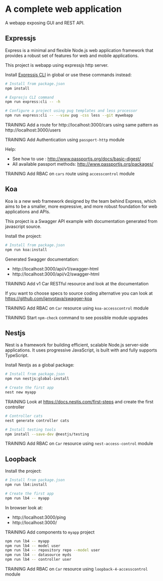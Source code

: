# A complete web application

A webapp exposing GUI and REST API.

## Expressjs

Express is a minimal and flexible Node.js web application framework that provides a robust set of features for web and mobile applications.

This project is webapp using expressjs http server.

Install [Expressjs CLI](http://expressjs.com/en/starter/generator.html) in global or use these commands instead:

```sh
# Install from package.json
npm install

# Expresjs CLI command
npm run express:cli -- -h

# Configure a project using pug templates and less processor
npm run express:cli -- --view pug -css less --git mywebapp
```

TRAINING Add a route for http://localhost:3000/cars using same pattern as http://localhost:3000/users

TRAINING Add Authentication using `passport-http` module

Help:

- See how to use : http://www.passportjs.org/docs/basic-digest/
- All available passport methods: http://www.passportjs.org/packages/

TRAINING Add RBAC on `cars` route using `accesscontrol` module

## Koa

Koa is a new web framework designed by the team behind Express, which aims to be a smaller, more expressive, and more robust foundation for web applications and APIs.

This project is a Swagger API example with documentation generated from javascript source.

Install the project:

```sh
# Install from package.json
npm run koa:install
```

Generated Swagger documentation:

- http://localhost:3000/api/v1/swagger-html
- http://localhost:3000/api/v2/swagger-html

TRAINING Add v1 Car RESTful resource and look at the documentation

If you want to choose specs to source coding alternative you can look at https://github.com/janvotava/swagger-koa

TRAINING Add RBAC on `Car` resource using `koa-accesscontrol` module

TRAINING Start `npm-check` command to see possible module upgrades

## Nestjs

Nest is a framework for building efficient, scalable Node.js server-side applications. It uses progressive JavaScript, is built with and fully supports TypeScript.

Install Nestjs as a global package:

```sh
# Install from package.json
npm run nestjs:global-install

# Create the first app
nest new myapp
```

TRAINING Look at https://docs.nestjs.com/first-steps and create the first controller

```sh
# Controller cats
nest generate controller cats
```

```sh
# Install testing tools
npm install --save-dev @nestjs/testing
```

TRAINING Add RBAC on `Car` resource using `nest-access-control` module

## Loopback

Install the project:

```sh
# Install from package.json
npm run lb4:install

# Create the first app
npm run lb4 -- myapp
```

In browser look at:

- http://localhost:3000/ping
- http://localhost:3000/

TRAINING Add components to `myapp` project

```sh
npm run lb4 -- myapp
npm run lb4 -- model user
npm run lb4 -- repository repo --model user
npm run lb4 -- datasource myds
npm run lb4 -- controller user
```

TRAINING Add RBAC on `Car` resource using `loopback-4-accesscontrol` module
